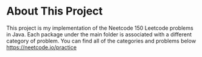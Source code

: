 # About This Project

This project is my implementation of the Neetcode 150 Leetcode problems in Java. Each package under the main folder is associated with a different category of problem. You can find all of the categories and problems below
https://neetcode.io/practice